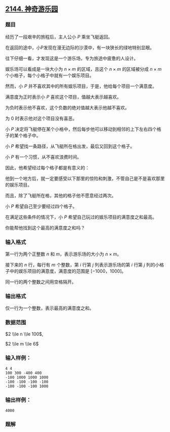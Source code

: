 ## [2144\. 神奇游乐园](https://www.acwing.com/problem/content/2146/)

### 题目

经历了一段艰辛的旅程后，主人公小 $P$ 乘坐飞艇返回。

在返回的途中，小P发现在漫无边际的沙漠中，有一块狭长的绿地特别显眼。

往下仔细一看，才发现这是一个游乐场，专为旅途中疲惫的人设计。

娱乐场可以看成是一块大小为 $n×m$ 的区域，且这个 $n×m$ 的区域被分成 $n×m$ 个小格子，每个小格子中就有一个娱乐项目。

然而，小 $P$ 并不喜欢其中的所有娱乐项目，于是，他给每个项目一个满意度。

满意度为正时表示小 $P$ 喜欢这个项目，值越大表示越喜欢。

为负时表示他不喜欢，这个负数的绝对值越大表示他越不喜欢。

为 $0$ 时表示他对这个项目没有喜恶。

小 $P$ 决定将飞艇停在某个小格中，然后每步他可以移动到相邻的上下左右四个格子的某个格子中。

小 $P$ 希望找一条路径，从飞艇所在格出发，最后又回到这个格子。

小 $P$ 有一个习惯，从不喜欢浪费时间。

因此，他希望经过每个格子都是有意义的：

他到一个地方后，就一定要感受以下那里的惊险和刺激，不管自己是不是喜欢那里的娱乐项目。

而且，除了飞艇所在格，其他的格子他不愿意经过两次。

小 $P$ 希望自己至少要经过四个格子。

在满足这些条件的情况下，小 $P$ 希望自己玩过的娱乐项目的满意度之和最高。

你能帮他找到这个最高的满意度之和吗？

### 输入格式

第一行为两个正整数 $n$ 和 $m$，表示游乐场的大小为 $n×m$。

接下来的 $n$ 行，每行有 $m$ 个整数，第 $i$ 行第 $j$ 列表示游乐场的第 $i$ 行第 $j$ 列的小格子中的娱乐项目的满意度，满意度的范围是 $[-1000，1000]$。

同一行的两个整数之间用空格隔开。

### 输出格式

仅一行为一个整数，表示最高的满意度之和。

### 数据范围

$2 \\le n \\le 100$,

$2 \\le m \\le 6$

### 输入样例：

```
4 4
100 300 -400 400
-100 1000 1000 1000
-100 -100 -100 -100
-100 -100 -100 1000
```

### 输出样例：

```
4000
```

### 题解

